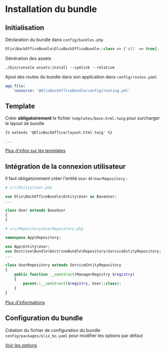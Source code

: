 # Installation du bundle

## Initialisation

Déclaration du bundle dans `config/bundles.php`
~~~ php
Olix\BackOfficeBundle\OlixBackOfficeBundle::class => ['all' => true],
~~~

Génération des assets
~~~
./bin/console assets:install --symlink --relative
~~~

Ajout des routes du bundle dans son application dans `config/routes.yaml`

~~~ yaml
app_file:
    resource: '@OlixBackOfficeBundle/config/routing.yml'
~~~

## Template

Créer **obligatoirement** le fichier `templates/base.hrml.twig` pour surcharger le layout de bundle
~~~ twig
{% extends '@OlixBackOffice/layout.html.twig' %}

...
~~~

[Plus d'infos sur les templates](template.md)


## Intégration de la connexion utilisateur

Il faut obligatoirement créer l'entité `User` et `UserRepository` :

~~~ php
# src/Entity/User.php

use Olix\BackOfficeBundle\Entity\User as BaseUser;
...

class User extends BaseUser
{
}
~~~

~~~ php
# src/Repository/UserRepository.php

namespace App\Repository;

use App\Entity\User;
use Doctrine\Bundle\DoctrineBundle\Repository\ServiceEntityRepository;
...

class UserRepository extends ServiceEntityRepository
{
    public function __construct(ManagerRegistry $registry)
    {
        parent::__construct($registry, User::class);
    }
}
~~~

[Plus d'informations](security.md)


## Configuration du bundle

Création du fichier de configuration du bundle `config/packages/olix_bo.yaml` pour modifier les options par défaut

[Voir les options](options.md)
